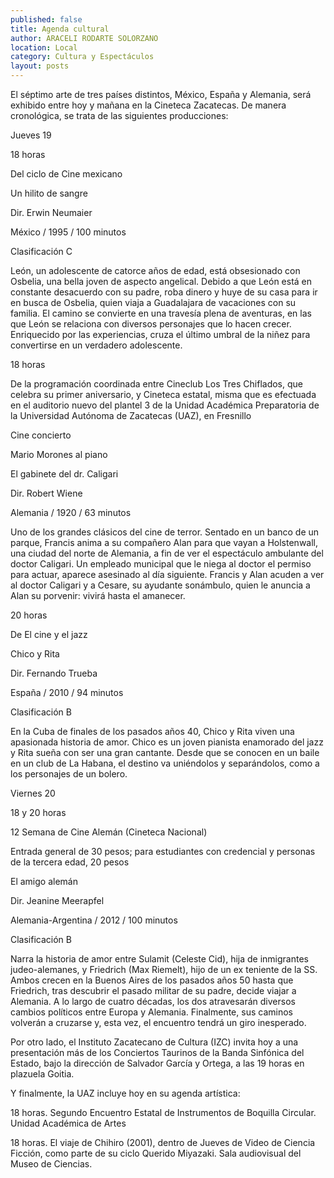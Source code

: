```yaml
---
published: false
title: Agenda cultural
author: ARACELI RODARTE SOLORZANO
location: Local
category: Cultura y Espectáculos
layout: posts
---
```


El séptimo arte de tres países distintos, México, España y Alemania, será exhibido entre hoy y mañana en la Cineteca Zacatecas. De manera cronológica, se trata de las siguientes producciones:


Jueves 19

18 horas

Del ciclo de Cine mexicano

Un hilito de sangre 

Dir. Erwin Neumaier

México / 1995 / 100 minutos

Clasificación C

León, un adolescente de catorce años de edad, está obsesionado con Osbelia, una bella joven de aspecto angelical. Debido a que León está en constante desacuerdo con su padre, roba dinero y huye de su casa para ir en busca de Osbelia, quien viaja a Guadalajara de vacaciones con su familia. El camino se convierte en una travesía plena de aventuras, en las que León se relaciona con diversos personajes que lo hacen crecer. Enriquecido por las experiencias, cruza el último umbral de la niñez para convertirse en un verdadero adolescente.

18 horas

De la programación coordinada entre Cineclub Los Tres Chiflados, que celebra su primer aniversario, y Cineteca estatal, misma que es efectuada en el auditorio nuevo del plantel 3 de la Unidad Académica Preparatoria de la Universidad Autónoma de Zacatecas (UAZ), en Fresnillo

Cine concierto

Mario Morones al piano

El gabinete del dr. Caligari

Dir. Robert Wiene

Alemania / 1920 / 63 minutos

Uno de los grandes clásicos del cine de terror. Sentado en un banco de un parque, Francis anima a su compañero Alan para que vayan a Holstenwall, una ciudad del norte de Alemania, a fin de ver el espectáculo ambulante del doctor Caligari. Un empleado municipal que le niega al doctor el permiso para actuar, aparece asesinado al día siguiente. Francis y Alan acuden a ver al doctor Caligari y a Cesare, su ayudante sonámbulo, quien le anuncia a Alan su porvenir: vivirá hasta el amanecer. 

20 horas

De El cine y el jazz

Chico y Rita 

Dir. Fernando Trueba

España / 2010 / 94 minutos

Clasificación B

En la Cuba de finales de los pasados años 40, Chico y Rita viven una apasionada historia de amor. Chico es un joven pianista enamorado del jazz y Rita sueña con ser una gran cantante. Desde que se conocen en un baile en un club de La Habana, el destino va uniéndolos y separándolos, como a los personajes de un bolero.


Viernes 20

18 y 20 horas

12 Semana de Cine Alemán (Cineteca Nacional)

Entrada general de 30 pesos; para estudiantes con credencial y personas de la tercera edad, 20 pesos

El amigo alemán 

Dir. Jeanine Meerapfel

Alemania-Argentina / 2012 / 100 minutos

Clasificación B

Narra la historia de amor entre Sulamit (Celeste Cid), hija de inmigrantes judeo-alemanes, y Friedrich (Max Riemelt), hijo de un ex teniente de la SS. Ambos crecen en la Buenos Aires de los pasados años 50 hasta que Friedrich, tras descubrir el pasado militar de su padre, decide viajar a Alemania. A lo largo de cuatro décadas, los dos atravesarán diversos cambios políticos entre Europa y Alemania. Finalmente, sus caminos volverán a cruzarse y, esta vez, el encuentro tendrá un giro inesperado. 


Por otro lado, el Instituto Zacatecano de Cultura (IZC) invita hoy a una presentación más de los Conciertos Taurinos de la Banda Sinfónica del Estado, bajo la dirección de Salvador García y Ortega, a las 19 horas en plazuela Goitia.


Y finalmente, la UAZ incluye hoy en su agenda artística:

18 horas. Segundo Encuentro Estatal de Instrumentos de Boquilla Circular. Unidad Académica de Artes

18 horas. El viaje de Chihiro (2001), dentro de Jueves de Video de Ciencia Ficción, como parte de su ciclo Querido Miyazaki. Sala audiovisual del Museo de Ciencias.
